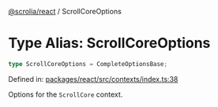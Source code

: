 [@scrolia/react](../README.md) / ScrollCoreOptions

# Type Alias: ScrollCoreOptions

```ts
type ScrollCoreOptions = CompleteOptionsBase;
```

Defined in: [packages/react/src/contexts/index.ts:38](https://github.com/alpheus-day/scrolia/blob/a7062c82222b0dcb500e88f7ca3fff69b13a5fcd/packages/react/src/contexts/index.ts#L38)

Options for the `ScrollCore` context.
